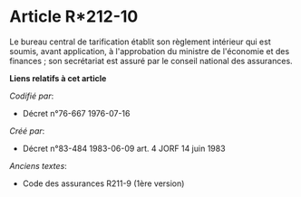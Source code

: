 # Article R*212-10

Le bureau central de tarification établit son règlement intérieur qui est soumis, avant application, à l'approbation du
ministre de l'économie et des finances ; son secrétariat est assuré par le conseil national des assurances.

**Liens relatifs à cet article**

_Codifié par_:

  - Décret n°76-667 1976-07-16

_Créé par_:

  - Décret n°83-484 1983-06-09 art. 4 JORF 14 juin 1983

_Anciens textes_:

  - Code des assurances R211-9 (1ère version)
